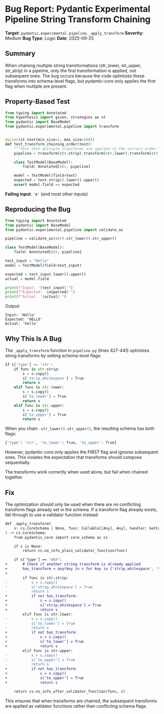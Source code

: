 # Bug Report: Pydantic Experimental Pipeline String Transform Chaining

**Target**: `pydantic.experimental.pipeline._apply_transform`
**Severity**: Medium
**Bug Type**: Logic
**Date**: 2025-09-25

## Summary

When chaining multiple string transformations (str_lower, str_upper, str_strip) in a pipeline, only the first transformation is applied, not subsequent ones. The bug occurs because the code optimizes these transforms into schema-level flags, but pydantic-core only applies the first flag when multiple are present.

## Property-Based Test

```python
from typing import Annotated
from hypothesis import given, strategies as st
from pydantic import BaseModel
from pydantic.experimental.pipeline import transform


@given(st.text(min_size=1, max_size=100))
def test_transform_chaining_order(text):
    """Test that multiple transforms are applied in the correct order."""
    pipeline = transform(str.strip).transform(str.lower).transform(str.upper)

    class TestModel(BaseModel):
        field: Annotated[str, pipeline]

    model = TestModel(field=text)
    expected = text.strip().lower().upper()
    assert model.field == expected
```

**Failing input**: `'A'` (and most other inputs)

## Reproducing the Bug

```python
from typing import Annotated
from pydantic import BaseModel
from pydantic.experimental.pipeline import validate_as

pipeline = validate_as(str).str_lower().str_upper()

class TestModel(BaseModel):
    field: Annotated[str, pipeline]

test_input = "Hello"
model = TestModel(field=test_input)

expected = test_input.lower().upper()
actual = model.field

print(f"Input: '{test_input}'")
print(f"Expected: '{expected}'")
print(f"Actual: '{actual}'")
```

Output:
```
Input: 'Hello'
Expected: 'HELLO'
Actual: 'hello'
```

## Why This Is A Bug

The `_apply_transform` function in `pipeline.py` (lines 427-441) optimizes string transforms by setting schema-level flags:

```python
if s['type'] == 'str':
    if func is str.strip:
        s = s.copy()
        s['strip_whitespace'] = True
        return s
    elif func is str.lower:
        s = s.copy()
        s['to_lower'] = True
        return s
    elif func is str.upper:
        s = s.copy()
        s['to_upper'] = True
        return s
```

When you chain `.str_lower().str_upper()`, the resulting schema has both flags:
```python
{'type': 'str', 'to_lower': True, 'to_upper': True}
```

However, pydantic-core only applies the FIRST flag and ignores subsequent ones. This violates the expectation that transforms should compose sequentially.

The transforms work correctly when used alone, but fail when chained together.

## Fix

The optimization should only be used when there are no conflicting transform flags already set in the schema. If a transform flag already exists, fall through to use a validator function instead:

```diff
def _apply_transform(
    s: cs.CoreSchema | None, func: Callable[[Any], Any], handler: GetCoreSchemaHandler
) -> cs.CoreSchema:
    from pydantic_core import core_schema as cs

    if s is None:
        return cs.no_info_plain_validator_function(func)

    if s['type'] == 'str':
+       # Check if another string transform is already applied
+       has_transform = any(key in s for key in ['strip_whitespace', 'to_lower', 'to_upper'])
+
        if func is str.strip:
-           s = s.copy()
-           s['strip_whitespace'] = True
-           return s
+           if not has_transform:
+               s = s.copy()
+               s['strip_whitespace'] = True
+               return s
        elif func is str.lower:
-           s = s.copy()
-           s['to_lower'] = True
-           return s
+           if not has_transform:
+               s = s.copy()
+               s['to_lower'] = True
+               return s
        elif func is str.upper:
-           s = s.copy()
-           s['to_upper'] = True
-           return s
+           if not has_transform:
+               s = s.copy()
+               s['to_upper'] = True
+               return s

    return cs.no_info_after_validator_function(func, s)
```

This ensures that when transforms are chained, the subsequent transforms are applied as validator functions rather than conflicting schema flags.